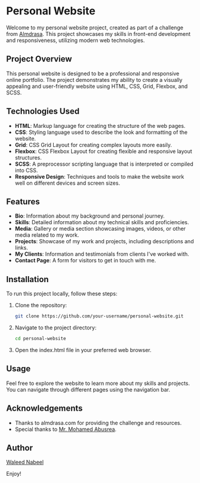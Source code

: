# Personal Website

Welcome to my personal website project, created as part of a challenge from [Almdrasa](almdrasa.com). This project showcases my skills in front-end development and responsiveness, utilizing modern web technologies.

## Project Overview

This personal website is designed to be a professional and responsive online portfolio. The project demonstrates my ability to create a visually appealing and user-friendly website using HTML, CSS, Grid, Flexbox, and SCSS.

## Technologies Used

- **HTML**: Markup language for creating the structure of the web pages.
- **CSS**: Styling language used to describe the look and formatting of the website.
- **Grid**: CSS Grid Layout for creating complex layouts more easily.
- **Flexbox**: CSS Flexbox Layout for creating flexible and responsive layout structures.
- **SCSS**: A preprocessor scripting language that is interpreted or compiled into CSS.
- **Responsive Design**: Techniques and tools to make the website work well on different devices and screen sizes.

## Features

- **Bio**: Information about my background and personal journey.
- **Skills**: Detailed information about my technical skills and proficiencies.
- **Media**: Gallery or media section showcasing images, videos, or other media related to my work.
- **Projects**: Showcase of my work and projects, including descriptions and links.
- **My Clients**: Information and testimonials from clients I've worked with.
- **Contact Page**: A form for visitors to get in touch with me.

## Installation

To run this project locally, follow these steps:

1. Clone the repository:
   ```sh
   git clone https://github.com/your-username/personal-website.git
2. Navigate to the project directory:
   ```sh 
   cd personal-website
4. Open the index.html file in your preferred web browser.

## Usage
Feel free to explore the website to learn more about my skills and projects. You can navigate through different pages using the navigation bar.

## Acknowledgements
- Thanks to almdrasa.com for providing the challenge and resources.
- Special thanks to [Mr. Mohamed Abusrea](https://github.com/mohamedabusrea).

## Author
[Waleed Nabeel](https://www.linkedin.com/in/waled-nabeel/)

Enjoy!
